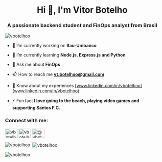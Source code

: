 <h1 align="center">Hi 👋, I'm Vitor Botelho</h1>
<h3 align="center">A passionate backend student and FinOps analyst from Brasil</h3>

<p align="left"> <img src="https://komarev.com/ghpvc/?username=vbotelhoo&label=Profile%20views&color=0e75b6&style=flat" alt="vbotelhoo" /> </p>

- 🔭 I’m currently working on **Itau-Unibanco**

- 🌱 I’m currently learning **Node.js, Express.js and Python**

- 💬 Ask me about **FinOps**

- 📫 How to reach me **vt.botelhoo@gmail.com**

- 📄 Know about my experiences [www.linkedin.com/in/vbotelhoo](www.linkedin.com/in/vbotelhoo)

- ⚡ Fun fact **I love going to the beach, playing video games and supporting Santos F.C.**

<h3 align="left">Connect with me:</h3>
<p align="left">
<a href="https://linkedin.com/in/vbotelhoo" target="blank"><img align="center" src="https://raw.githubusercontent.com/rahuldkjain/github-profile-readme-generator/master/src/images/icons/Social/linked-in-alt.svg" alt="vbotelhoo" height="30" width="40" /></a>
<a href="https://instagram.com/vbotelhoo" target="blank"><img align="center" src="https://raw.githubusercontent.com/rahuldkjain/github-profile-readme-generator/master/src/images/icons/Social/instagram.svg" alt="vbotelhoo" height="30" width="40" /></a>
<a href="https://medium.com/@vbotelhoo" target="blank"><img align="center" src="https://raw.githubusercontent.com/rahuldkjain/github-profile-readme-generator/master/src/images/icons/Social/medium.svg" alt="@vbotelhoo" height="30" width="40" /></a>
</p>

<p><img align="left" src="https://github-readme-stats.vercel.app/api/top-langs?username=vbotelhoo&show_icons=true&locale=en&layout=compact" alt="vbotelhoo" /></p>

<p>&nbsp;<img align="center" src="https://github-readme-stats.vercel.app/api?username=vbotelhoo&show_icons=true&locale=en" alt="vbotelhoo" /></p>

<p><img align="center" src="https://github-readme-streak-stats.herokuapp.com/?user=vbotelhoo&" alt="vbotelhoo" /></p>

